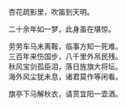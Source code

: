 杏花疏影里，吹笛到天明。  

二十余年如一梦，此身虽在堪惊。  

劳劳车马未离鞍，临事方知一死难。  
三百年来伤国步，八千里外吊民残。  
秋风宝剑孤臣泪，落日旌旗大将坛。  
海外风尘犹未息，诸君莫作等闲看。  

旗亭下马解秋衣，请贳宜阳一壶酒。

